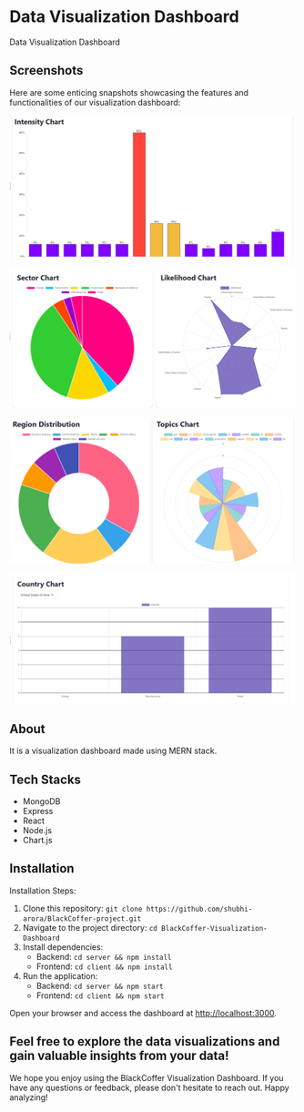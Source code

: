 # Data Visualization Dashboard

Data Visualization Dashboard

## Screenshots

Here are some enticing snapshots showcasing the features and functionalities of our visualization dashboard:

![image](./images/intensity.png)


![image](./images/sector.png)


![image](./images/region.png)


![image](./images/country.png)



## About
It is a visualization dashboard made using MERN stack.

## Tech Stacks

- MongoDB
- Express
- React
- Node.js
- Chart.js

## Installation

Installation Steps:

1. Clone this repository: `git clone https://github.com/shubhi-arora/BlackCoffer-project.git`
2. Navigate to the project directory: `cd BlackCoffer-Visualization-Dashboard`
3. Install dependencies:
   - Backend: `cd server && npm install`
   - Frontend: `cd client && npm install`
4. Run the application:
   - Backend: `cd server && npm start`
   - Frontend: `cd client && npm start`

Open your browser and access the dashboard at [http://localhost:3000](http://localhost:3000).

Feel free to explore the data visualizations and gain valuable insights from your data!
---

We hope you enjoy using the BlackCoffer Visualization Dashboard. If you have any questions or feedback, please don't hesitate to reach out. Happy analyzing!
